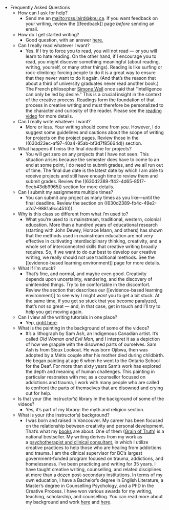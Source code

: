 - Frequently Asked Questions
	- How can I ask for help?
		- Send me an [mailto:ross.laird@kpu.ca](file:///Applications/Logseq.app/Contents/Resources/app/electron.html#mailto-3a-ross-2e-laird-40-kpu-2e-ca). If you want feedback on your writing, review the [[feedback]] page _before_ sending an email.
	- How do I get started writing?
		- Good question, with an answer [here.](https://lab.codered.cloud/skill-development/starting-to-write/)
	- Can I really read whatever I want?
		- Yes. If I try to force you to read, you will not read — or you will learn to hate reading. On the other hand, if I encourage you to read, you might discover something meaningful (about reading, writing, yourself, or many other things). Reading is like surfing or rock-climbing: forcing people to do it is a great way to ensure that they never want to do it again. (And that’s the reason that about a third of university graduates never read another book.) The French philosopher [Simone Weil](https://en.wikipedia.org/wiki/Simone_Weil) once said that “intelligence can only be led by desire.” This is a crucial insight in the context of the creative process. Readings form the foundation of that process in creative writing and must therefore be personalized to the character and curiosity of the reader. Please see the [reading video](https://lab.codered.cloud/basics/on-reading/) for more details.
	- Can I really write whatever I want?
		- More or less. Your writing should come from _*you*_. However, I do suggest some guidelines and cautions about the scope of writing for projects on the project pages. Review those in the ((630d23ec-af97-40a4-95ab-bf3d7f85664d)) section.
	- What happens if I miss the final deadline for projects?
		- You will get zero on any projects that I have not seen. This situation arises because the semester does have to come to an end at some point, I do need to submit grades, and we all run out of time. The final due date is the latest date by which I am able to receive projects and still have enough time to review them and submit grades. Review the ((630d2389-ff42-4d65-8517-9ecb43db9965)) section for more details.
	- Can I submit my assignments multiple times?
		- You can submit any project as many times as you like—until the final deadline. Review the section on ((630d2389-fb4c-49e2-a2d7-9881a9cc4510)).
	- Why is this class so different from what I’m used to?
		- What you’re used to is mainstream, traditional, western, colonial education. More than a hundred years of educational research (starting with John Dewey, Horace Mann, and others) has shown that the methods used in mainstream education are not very effective in cultivating interdisciplinary thinking, creativity, and a whole set of interconnected skills that creative writing broadly requires. So, if we want to do our best to develop our creative writing, we really should not use traditional methods. See the [[evidence-based learning environment]] page for more details.
	- What if I’m stuck?
		- That’s fine, and normal, and maybe even good. Creativity depends upon uncertainty, wandering, and the discovery of unintended things. Try to be comfortable in the discomfort. Review the section that describes our [[evidence-based learning environment]] to see why I might _want_ you to get a bit stuck. At the same time, if you get so stuck that you become paralyzed, that’s not so great — and, in that case, get in touch and I’ll try to help you get moving again.
	- Can I view all the writing tutorials in one place?
		- Yep, [right here](https://lab.codered.cloud/skill-development/).
	- What is the painting in the background of some of the videos?
		- It’s a lithograph by Sam Ash, an Indigenous Canadian artist. It’s called _*Old Woman and Evil Man,*_ and I interpret it as a depiction of how we grapple with the disowned parts of ourselves. Sam Ash is from Sioux Lookout. He was born Ojibwa, then was adopted by a Métis couple after his mother died during childbirth. He began painting at age 6 when he went to the Ontario School for the Deaf. For more than sixty years Sam’s work has explored the depth and meaning of human challenges. This painting in particular resonates with me; as a counsellor focused on addictions and trauma, I work with many people who are called to confront the parts of themselves that are disowned and crying out for help.
	- Is that your (the instructor’s) library in the background of some of the videos?
		- Yes, it’s part of my library: the myth and religion section.
	- What is your (the instructor’s) background?
		- I was born and raised in Vancouver. My career has been focused on the relationship between creativity and personal development. That’s what my [books](https://www.rosslaird.com/books/) are about. One of them ([Grain of Truth](https://www.rosslaird.com/books/grain-of-truth/)) is a national bestseller. My writing derives from my work as a [psychotherapist and clinical consultant](https://www.rosslaird.com/services/), in which I utilize creative practices to help those who are healing from addictions and trauma. I am the clinical supervisor for BC’s largest government-funded program focused on trauma, addictions, and homelessness. I’ve been practicing and writing for 35 years. I have taught creative writing, counselling, and related disciplines at more than a dozen post-secondary institutions. In terms of my own education, I have a Bachelor’s degree in English Literature, a Master’s degree in Counselling Psychology, and a PhD in the Creative Process. I have won various awards for my writing, teaching, scholarship, and counselling. You can read more about my background and work [here](https://www.rosslaird.com/about-ross-laird/) and [here](https://www.rosslaird.com/about-ross-laird/testimonials/).